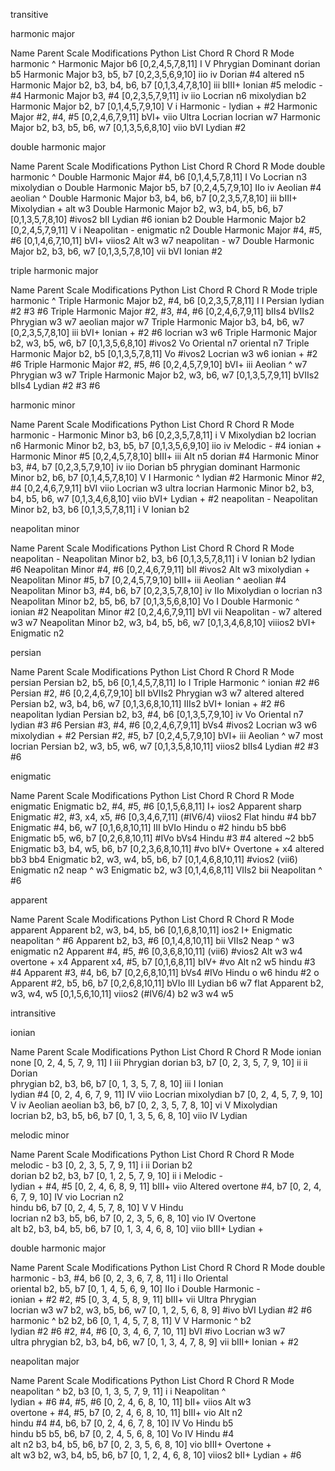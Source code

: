 transitive

harmonic major

Name	Parent Scale	Modifications	Python List	Chord	R Chord	R Mode
harmonic ^	Harmonic Major	b6	[0,2,4,5,7,8,11]	I	V	Phrygian Dominant
dorian b5	Harmonic Major	b3, b5, b7	[0,2,3,5,6,9,10]	iio	iv	Dorian #4
altered n5	Harmonic Major	b2, b3, b4, b6, b7	[0,1,3,4,7,8,10]	iii	bIII+	Ionian #5
melodic - #4	Harmonic Major	b3, #4	[0,2,3,5,7,9,11]	iv	iio	Locrian n6
mixolydian b2	Harmonic Major	b2, b7	[0,1,4,5,7,9,10]	V	i	Harmonic -
lydian + #2	Harmonic Major	#2, #4, #5	[0,2,4,6,7,9,11]	bVI+	viio	Ultra Locrian
locrian w7	Harmonic Major	b2, b3, b5, b6, w7	[0,1,3,5,6,8,10]	viio	bVI	Lydian #2

double harmonic major

Name	Parent Scale	Modifications	Python List	Chord	R Chord	R Mode
double harmonic ^	Double Harmonic Major	#4, b6	[0,1,4,5,7,8,11]	I	Vo	Locrian n3
mixolydian o	Double Harmonic Major	b5, b7	[0,2,4,5,7,9,10]	IIo	iv	Aeolian #4
aeolian ^	Double Harmonic Major	b3, b4, b6, b7	[0,2,3,5,7,8,10]	iii	bIII+	Mixolydian +
alt w3	Double Harmonic Major	b2, w3, b4, b5, b6, b7	[0,1,3,5,7,8,10]	#ivos2	bII	Lydian #6
ionian b2	Double Harmonic Major	b2	[0,2,4,5,7,9,11]	V	i	Neapolitan -
enigmatic n2	Double Harmonic Major	#4, #5, #6	[0,1,4,6,7,10,11]	bVI+	viios2	Alt w3 w7
neapolitan - w7	Double Harmonic Major	b2, b3, b6, w7	[0,1,3,5,7,8,10]	vii	bVI	Ionian #2

triple harmonic major

Name	Parent Scale	Modifications	Python List	Chord	R Chord	R Mode
triple harmonic ^	Triple Harmonic Major	b2, #4, b6	[0,2,3,5,7,8,11]	I	I	Persian
lydian #2 #3 #6	Triple Harmonic Major	#2, #3, #4, #6	[0,2,4,6,7,9,11]	bIIs4	bVIIs2	Phrygian w3 w7
aeolian major w7	Triple Harmonic Major	b3, b4, b6, w7	[0,2,3,5,7,8,10]	iii	bVI+	Ionian + #2 #6
locrian w3 w6	Triple Harmonic Major	b2, w3, b5, w6, b7	[0,1,3,5,6,8,10]	#ivos2	Vo	Oriental n7
oriental n7	Triple Harmonic Major	b2, b5	[0,1,3,5,7,8,11]	Vo	#ivos2	Locrian w3 w6
ionian + #2 #6	Triple Harmonic Major	#2, #5, #6	[0,2,4,5,7,9,10]	bVI+	iii	Aeolian ^ w7
Phrygian w3 w7	Triple Harmonic Major	b2, w3, b6, w7	[0,1,3,5,7,9,11]	bVIIs2	bIIs4	Lydian #2 #3 #6

harmonic minor

Name	Parent Scale	Modifications	Python List	Chord	R Chord	R Mode
harmonic -	Harmonic Minor	b3, b6	[0,2,3,5,7,8,11]	i	V	Mixolydian b2
locrian n6	Harmonic Minor	b2, b3, b5, b7	[0,1,3,5,6,9,10]	iio	iv	Melodic - #4
ionian +	Harmonic Minor	#5	[0,2,4,5,7,8,10]	bIII+	iii	Alt n5
dorian #4	Harmonic Minor	b3, #4, b7	[0,2,3,5,7,9,10]	iv	iio	Dorian b5
phrygian dominant	Harmonic Minor	b2, b6, b7	[0,1,4,5,7,8,10]	V	I	Harmonic ^
lydian #2	Harmonic Minor	#2, #4	[0,2,4,6,7,9,11]	bVI	viio	Locrian w3
ultra locrian	Harmonic Minor	b2, b3, b4, b5, b6, w7	[0,1,3,4,6,8,10]	viio	bVI+	Lydian + #2
neapolitan -	Neapolitan Minor	b2, b3, b6	[0,1,3,5,7,8,11]	i	V	Ionian b2

neapolitan minor

Name	Parent Scale	Modifications	Python List	Chord	R Chord	R Mode
neapolitan -	Neapolitan Minor	b2, b3, b6	[0,1,3,5,7,8,11]	i	V	Ionian b2
lydian #6	Neapolitan Minor	#4, #6	[0,2,4,6,7,9,11]	bII	#ivos2	Alt w3
mixolydian +	Neapolitan Minor	#5, b7	[0,2,4,5,7,9,10]	bIII+	iii	Aeolian ^
aeolian #4	Neapolitan Minor	b3, #4, b6, b7	[0,2,3,5,7,8,10]	iv	IIo	Mixolydian o
locrian n3	Neapolitan Minor	b2, b5, b6, b7	[0,1,3,5,6,8,10]	Vo	I	Double Harmonic ^
ionian #2	Neapolitan Minor	#2	[0,2,4,6,7,9,11]	bVI	vii	Neapolitan - w7
altered w3 w7	Neapolitan Minor	b2, w3, b4, b5, b6, w7	[0,1,3,4,6,8,10]	viiios2	bVI+	Enigmatic n2

persian

Name	Parent Scale	Modifications	Python List	Chord	R Chord	R Mode
persian	Persian	b2, b5, b6	[0,1,4,5,7,8,11]	Io	I	Triple Harmonic ^
ionian #2 #6	Persian	#2, #6	[0,2,4,6,7,9,10]	bII	bVIIs2	Phrygian w3 w7
altered altered	Persian	b2, w3, b4, b6, w7	[0,1,3,6,8,10,11]	IIIs2	bVI+	Ionian + #2 #6
neapolitan lydian	Persian	b2, b3, #4, b6	[0,1,3,5,7,9,10]	iv	Vo	Oriental n7
lydian #3 #6	Persian	#3, #4, #6	[0,2,4,6,7,9,11]	bVs4	#ivos2	Locrian w3 w6
mixolydian + #2	Persian	#2, #5, b7	[0,2,4,5,7,9,10]	bVI+	iii	Aeolian ^ w7
most locrian	Persian	b2, w3, b5, w6, w7	[0,1,3,5,8,10,11]	viios2	bIIs4	Lydian #2 #3 #6

enigmatic

Name	Parent Scale	Modifications	Python List	Chord	R Chord	R Mode
enigmatic	Enigmatic	b2, #4, #5, #6	[0,1,5,6,8,11]	I+	ios2	Apparent
sharp	Enigmatic	#2, #3, x4, x5, #6	[0,3,4,6,7,11]	(#IV6/4)	viios2	Flat
hindu #4 bb7	Enigmatic	#4, b6, w7	[0,1,6,8,10,11]	III	bVIo	Hindu o #2
hindu b5 bb6	Enigmatic	b5, w6, b7	[0,2,6,8,10,11]	#IVo	bVs4	Hindu #3 #4
altered ~2 bb5	Enigmatic	b3, b4, w5, b6, b7	[0,2,3,6,8,10,11]	#vo	bIV+	Overtone + x4
altered bb3 bb4	Enigmatic	b2, w3, w4, b5, b6, b7	[0,1,4,6,8,10,11]	#vios2	(vii6)	Enigmatic n2
neap ^ w3	Enigmatic	b2, w3	[0,1,4,6,8,11]	VIIs2	bii	Neapolitan ^ #6

apparent

Name	Parent Scale	Modifications	Python List	Chord	R Chord	R Mode
apparent	Apparent	b2, w3, b4, b5, b6	[0,1,6,8,10,11]	ios2	I+	Enigmatic
neapolitan ^ #6	Apparent	b2, b3, #6	[0,1,4,8,10,11]	bii	VIIs2	Neap ^ w3
enigmatic n2	Apparent	#4, #5, #6	[0,3,6,8,10,11]	(vii6)	#vios2	Alt w3 w4
overtone + x4	Apparent	x4, #5, b7	[0,1,6,8,11]	bIV+	#vo	Alt n2 w5
hindu #3 #4	Apparent	#3, #4, b6, b7	[0,2,6,8,10,11]	bVs4	#IVo	Hindu o w6
hindu #2 o	Apparent	#2, b5, b6, b7	[0,2,6,8,10,11]	bVIo	III	Lydian b6 w7
flat	Apparent	b2, w3, w4, w5	[0,1,5,6,10,11]	viios2	(#IV6/4)	b2 w3 w4 w5

intransitive

ionian

Name	Parent Scale	Modifications	Python List	Chord	R Chord	R Mode
ionian	none		[0, 2, 4, 5, 7, 9, 11]	I	iii	Phrygian
dorian	b3, b7	[0, 2, 3, 5, 7, 9, 10]	ii	ii	Dorian	
phrygian	b2, b3, b6, b7	[0, 1, 3, 5, 7, 8, 10]	iii	I	Ionian	
lydian	#4	[0, 2, 4, 6, 7, 9, 11]	IV	viio	Locrian	
mixolydian	b7	[0, 2, 4, 5, 7, 9, 10]	V	iv	Aeolian	
aeolian	b3, b6, b7	[0, 2, 3, 5, 7, 8, 10]	vi	V	Mixolydian	
locrian	b2, b3, b5, b6, b7	[0, 1, 3, 5, 6, 8, 10]	viio	IV	Lydian	

melodic minor

Name	Parent Scale	Modifications	Python List	Chord	R Chord	R Mode
melodic -	b3	[0, 2, 3, 5, 7, 9, 11]	i	ii	Dorian b2	
dorian b2	b2, b3, b7	[0, 1, 2, 5, 7, 9, 10]	ii	i	Melodic -	
lydian +	#4, #5	[0, 2, 4, 6, 8, 9, 11]	bIII+	viio	Altered	
overtone	#4, b7	[0, 2, 4, 6, 7, 9, 10]	IV	vio	Locrian n2	
hindu	b6, b7	[0, 2, 4, 5, 7, 8, 10]	V	V	Hindu	
locrian n2	b3, b5, b6, b7	[0, 2, 3, 5, 6, 8, 10]	vio	IV	Overtone	
alt	b2, b3, b4, b5, b6, b7	[0, 1, 3, 4, 6, 8, 10]	viio	bIII+	Lydian +	

double harmonic major

Name	Parent Scale	Modifications	Python List	Chord	R Chord	R Mode
double harmonic -	b3, #4, b6	[0, 2, 3, 6, 7, 8, 11]	i	IIo	Oriental	
oriental	b2, b5, b7	[0, 1, 4, 5, 6, 9, 10]	IIo	i	Double Harmonic -	
ionian + #2	#2, #5	[0, 3, 4, 5, 8, 9, 11]	bIII+	vii	Ultra Phrygian	
locrian w3 w7	b2, w3, b5, b6, w7	[0, 1, 2, 5, 6, 8, 9]	#ivo	bVI	Lydian #2 #6	
harmonic ^ b2	b2, b6	[0, 1, 4, 5, 7, 8, 11]	V	V	Harmonic ^ b2	
lydian #2 #6	#2, #4, #6	[0, 3, 4, 6, 7, 10, 11]	bVI	#ivo	Locrian w3 w7	
ultra phrygian	b2, b3, b4, b6, w7	[0, 1, 3, 4, 7, 8, 9]	vii	bIII+	Ionian + #2	

neapolitan major

Name	Parent Scale	Modifications	Python List	Chord	R Chord	R Mode
neapolitan ^	b2, b3	[0, 1, 3, 5, 7, 9, 11]	i	i	Neapolitan ^	
lydian + #6	#4, #5, #6	[0, 2, 4, 6, 8, 10, 11]	bII+	viios	Alt w3	
overtone +	#4, #5, b7	[0, 2, 4, 6, 8, 10, 11]	bIII+	vio	Alt n2	
hindu #4	#4, b6, b7	[0, 2, 4, 6, 7, 8, 10]	IV	Vo	Hindu b5	
hindu b5	b5, b6, b7	[0, 2, 4, 5, 6, 8, 10]	Vo	IV	Hindu #4	
alt n2	b3, b4, b5, b6, b7	[0, 2, 3, 5, 6, 8, 10]	vio	bIII+	Overtone +	
alt w3	b2, w3, b4, b5, b6, b7	[0, 1, 2, 4, 6, 8, 10]	viios2	bII+	Lydian + #6	